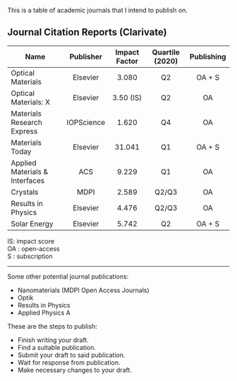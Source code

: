 This is a table of academic journals that I intend to publish on.

## Journal Citation Reports (Clarivate)

| Name | Publisher | Impact Factor | Quartile (2020) | Publishing |
|------|:---------:|:-------------:|:---------------:|:----------:|
| Optical Materials | Elsevier | 3.080 | Q2 | OA + S |
| Optical Materials: X | Elsevier | 3.50 (IS) | Q2 | OA |
| Materials Research Express | IOPScience | 1.620 | Q4 | OA |
| Materials Today | Elsevier | 31.041 | Q1 | OA + S |
| Applied Materials & Interfaces | ACS | 9.229 | Q1 | OA |
| Crystals | MDPI | 2.589 | Q2/Q3 | OA |
| Results in Physics | Elsevier | 4.476 | Q2/Q3 | OA |
| Solar Energy | Elsevier | 5.742 | Q2 | OA + S |

IS: impact score  
OA : open-access  
S : subscription  

___

Some other potential journal publications:

- Nanomaterials (MDPI Open Access Journals)
- Optik
- Results in Physics
- Applied Physics A

These are the steps to publish:

* Finish writing your draft.
* Find a suitable publication.
* Submit your draft to said publication.
* Wait for response from publication.
* Make necessary changes to your draft.